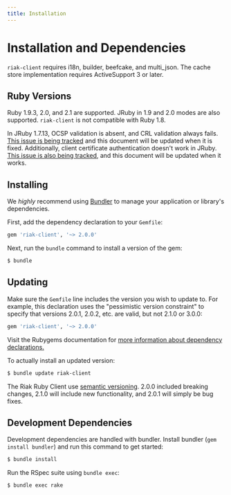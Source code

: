 ```yaml
---
title: Installation
---
```

# Installation and Dependencies

`riak-client` requires i18n, builder, beefcake, and multi_json. The
cache store implementation requires ActiveSupport 3 or later.

## Ruby Versions

Ruby 1.9.3, 2.0, and 2.1 are supported. JRuby in 1.9 and 2.0 modes are
also supported. `riak-client` is not compatible with Ruby 1.8.

In JRuby 1.7.13, OCSP validation is absent, and CRL validation always
fails. [This issue is being tracked][1] and this document will be updated when
it is fixed. Additionally, client certificate authentication doesn't work in
JRuby. [This issue is also being tracked][2], and this document will be updated
when it works.

[1]: https://github.com/jruby/jruby-openssl/issues/5
[2]: https://github.com/basho/riak_api/issues/65

## Installing

We *highly* recommend using [Bundler][1] to manage your application or library's
dependencies.

First, add the dependency declaration to your `Gemfile`:

```ruby
gem 'riak-client', '~> 2.0.0'
```

Next, run the `bundle` command to install a version of the gem:

```bash
$ bundle
```

[1]: http://bundler.io

## Updating

Make sure the `Gemfile` line includes the version you wish to update to. For
example, this declaration uses the "pessimistic version constraint" to
specify that versions 2.0.1, 2.0.2, etc. are valid, but not 2.1.0 or
3.0.0:

```ruby
gem 'riak-client', '~> 2.0.0'
```

Visit the Rubygems documentation for [more information about dependency
declarations.][1]

To actually install an updated version:

```bash
$ bundle update riak-client
```

The Riak Ruby Client use [semantic versioning][2]. 2.0.0 included
breaking changes, 2.1.0 will include new functionality, and 2.0.1 will simply be
bug fixes.

[1]: http://guides.rubygems.org/patterns/#declaring-dependencies
[2]: http://semver.org

## Development Dependencies

Development dependencies are handled with bundler. Install bundler
(`gem install bundler`) and run this command to get started:

```bash
$ bundle install
```

Run the RSpec suite using `bundle exec`:

```bash
$ bundle exec rake
```
